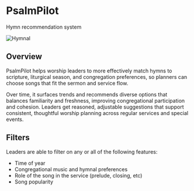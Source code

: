 PsalmPilot
==========

Hymn recommendation system

![Hymnal](https://upload.wikimedia.org/wikipedia/commons/thumb/1/15/Scottish_Prayer_Book_1929.jpg/330px-Scottish_Prayer_Book_1929.jpg)

Overview
--------

PsalmPilot helps worship leaders to more effectively  match hymns to scripture, liturgical season, and congregation preferences, so planners can choose songs that fit the sermon and service flow.

Over time, it surfaces trends and recommends diverse options that balances familiarity and freshness, improving congregational participation and cohesion. Leaders get reasoned, adjustable suggestions that support consistent, thoughtful worship planning across regular services and special events.

Filters
-------

Leaders are able to filter on any or all of the following features:

- Time of year
- Congregational music and hymnal preferences
- Role of the song in the service (prelude, closing, etc)
- Song popularity
